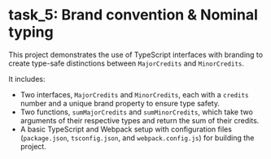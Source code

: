 # task_5: Brand convention & Nominal typing

This project demonstrates the use of TypeScript interfaces with branding to create type-safe distinctions between `MajorCredits` and `MinorCredits`.

It includes:

- Two interfaces, `MajorCredits` and `MinorCredits`, each with a `credits` number and a unique brand property to ensure type safety.
- Two functions, `sumMajorCredits` and `sumMinorCredits`, which take two arguments of their respective types and return the sum of their credits.
- A basic TypeScript and Webpack setup with configuration files (`package.json`, `tsconfig.json`, and `webpack.config.js`) for building the project.
